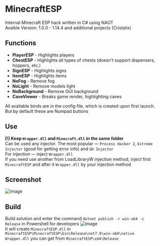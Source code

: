 # MinecraftESP

Internal Minecraft ESP hack written in C# using NAOT \
Avaible Version: 1.0.0 - 1.14.4 and additional projects (Cristalix)

Functions
------------------------------
- **PlayerESP** - Highlights players
- **ChestESP** - Highlights all types of chests (doesn't support dispensers, hoppers, etc.)
- **SignESP** - Highlights signs
- **ItemESP** - Highlights items
- **NoFog** - Remove fog
- **NoLight** - Remove models light
- **NoBackground** - Remove GUI background
- **CaveViewer** - Breaks game render, highlighting caves

All available binds are in the config file, which is created upon first launch. But by default these are Numpad buttons

Use
------------------------------
**[!] Keep `Wrapper.dll` and `Minecraft.dll` in the same folder** \
Can be used any injector. The most popular — `Process Hacker 2`, `Extreme Injector` (good for getting error info) and `GH Injector` \
For injection — inject `Wrapper.dll` \
If you need use another from LoadLibraryW injection method, inject first `MinecraftESP` and after it `Wrapper.dll` by your injection method

Screenshot
------------------------------
![image](https://user-images.githubusercontent.com/55879406/227733763-a168a6be-3b8e-4b5d-9d3d-5c50dd734b1c.png)

Build
------------------------------
Build solution and enter the command `dotnet publish -r win-x64 -c Release` in Powershell for developers
![image](https://media.discordapp.net/attachments/940166965216051232/1168738178694381568/image.png) \
It will create `MinecraftESP.dll` in `MinecraftESP\MinecraftESP\bin\Release\net7.0\win-x64\native`\
`Wrapper.dll` you can get from `MinecraftESP\x64\Release`
